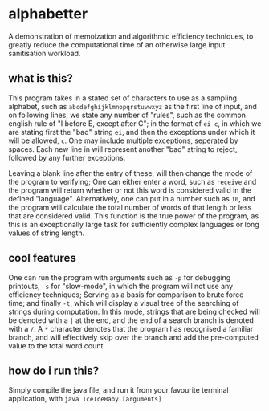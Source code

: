 # alphabetter
A demonstration of memoization and algorithmic efficiency techniques, to greatly reduce the computational time of an otherwise large input sanitisation workload.

## what is this?
This program takes in a stated set of characters to use as a sampling alphabet, such as ```abcdefghijklmnopqrstuvwxyz``` as the first line of input, and on following lines, we state any number of "rules", such as the common english rule of "I before E, except after C"; in the format of ```ei c```, in which we are stating first the "bad" string ```ei```, and then the exceptions under which it will be allowed, ```c```. One may include multiple exceptions, seperated by spaces. Each new line in will represent another "bad" string to reject, followed by any further exceptions.

Leaving a blank line after the entry of these, will then change the mode of the program to verifying; One can either enter a word, such as ```receive``` and the program will return whether or not this word is considered valid in the defined "language". Alternatively, one can put in a number such as ```10```, and the program will calculate the total number of words of that length or less that are considered valid. This function is the true power of the program, as this is an exceptionally large task for sufficiently complex languages or long values of string length.

## cool features
One can run the program with arguments such as ```-p``` for debugging printouts, ```-s``` for "slow-mode", in which the program will not use any efficiency techniques; Serving as a basis for comparison to brute force time; and finally ```-t```, which will display a visual tree of the searching of strings during computation. In this mode, strings that are being checked will be denoted with a ```|``` at the end, and the end of a search branch is denoted with a ```/```. A ```*``` character denotes that the program has recognised a familiar branch, and will effectively skip over the branch and add the pre-computed value to the total word count.

## how do i run this?
Simply compile the java file, and run it from your favourite terminal application, with ```java IceIceBaby [arguments]```
